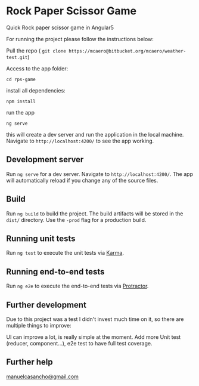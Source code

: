 # Rock Paper Scissor Game

Quick Rock paper scissor game in Angular5

For running the project please follow the instructions below:

Pull the repo ( `git clone https://mcaero@bitbucket.org/mcaero/weather-test.git`)

Access to the app folder:

`cd rps-game`

install all dependencies:

`npm install`

run the app

`ng serve`

this will create a dev server and run the application in the local machine. Navigate to `http://localhost:4200/` to see the app working.


## Development server

Run `ng serve` for a dev server. Navigate to `http://localhost:4200/`. The app will automatically reload if you change any of the source files.

## Build

Run `ng build` to build the project. The build artifacts will be stored in the `dist/` directory. Use the `-prod` flag for a production build.

## Running unit tests

Run `ng test` to execute the unit tests via [Karma](https://karma-runner.github.io).

## Running end-to-end tests

Run `ng e2e` to execute the end-to-end tests via [Protractor](http://www.protractortest.org/).

## Further development

Due to this project was a test I didn't invest much time on it, so there are multiple things to improve:

UI can improve a lot, is really simple at the moment.
Add more Unit test (reducer, component...), e2e test to have full test coverage.


## Further help


manuelcasancho@gmail.com


